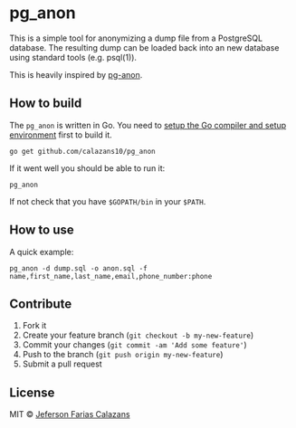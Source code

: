 # pg_anon

This is a simple tool for anonymizing a dump file from a PostgreSQL database. The resulting dump can be loaded back into an new database using standard tools (e.g. psql(1)).

This is heavily inspired by [pg-anon](https://github.com/ismaelga/pg-anon).

## How to build

The `pg_anon` is written in Go. You need to [setup the Go compiler and
setup environment](https://golang.org/doc/install) first to build it.

    go get github.com/calazans10/pg_anon

If it went well you should be able to run it:

    pg_anon

If not check that you have `$GOPATH/bin` in your `$PATH`.

## How to use

A quick example:

    pg_anon -d dump.sql -o anon.sql -f name,first_name,last_name,email,phone_number:phone

## Contribute

1. Fork it
2. Create your feature branch (`git checkout -b my-new-feature`)
3. Commit your changes (`git commit -am 'Add some feature'`)
4. Push to the branch (`git push origin my-new-feature`)
5. Submit a pull request


## License

MIT © [Jeferson Farias Calazans](http://calazans10.com)
